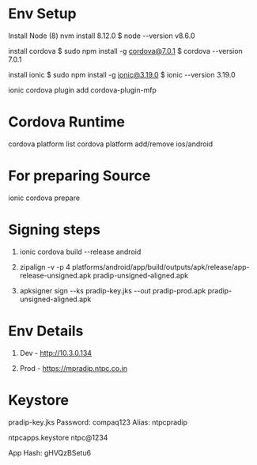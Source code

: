 # Env Setup

Install Node (8)
nvm install 8.12.0
$ node --version
v8.6.0

install cordova
$ sudo npm install -g cordova@7.0.1
$ cordova --version
7.0.1

install ionic
$ sudo npm install -g ionic@3.19.0
$ ionic --version
3.19.0

ionic cordova plugin add cordova-plugin-mfp

# Cordova Runtime
cordova platform list
cordova platform add/remove ios/android

# For preparing Source
ionic cordova prepare


# Signing steps

1. ionic cordova build --release android

2. zipalign -v -p 4 platforms/android/app/build/outputs/apk/release/app-release-unsigned.apk pradip-unsigned-aligned.apk

3. apksigner sign --ks pradip-key.jks --out pradip-prod.apk pradip-unsigned-aligned.apk

# Env Details

1. Dev - http://10.3.0.134

2. Prod - https://mpradip.ntpc.co.in

# Keystore
pradip-key.jks
Password: compaq123
Alias: ntpcpradip


ntpcapps.keystore
ntpc@1234

App Hash: gHVQzBSetu6